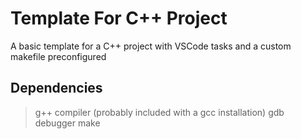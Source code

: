 # Template For C++ Project
A basic template for a C++ project with VSCode tasks and a custom makefile preconfigured

## Dependencies
> g++ compiler (probably included with a gcc installation)
> gdb debugger
> make